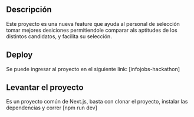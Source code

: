 ## Descripción

Este proyecto es una nueva feature que ayuda al personal de selección tomar mejores desiciones permitiendole comparar als aptitudes de los distintos candidatos, y facilita su selección.

## Deploy

Se puede ingresar al proyecto en el siguiente link:  [infojobs-hackathon]

## Levantar el proyecto

Es un proyecto común de Next.js, basta con clonar el proyecto, instalar las dependencias y correr [npm run dev]
